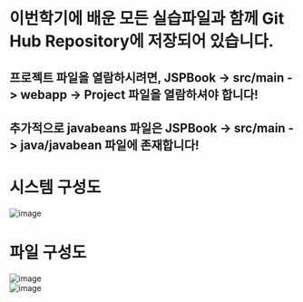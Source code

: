 # 이번학기에 배운 모든 실습파일과 함께 Git Hub Repository에 저장되어 있습니다.
## 프로젝트 파일을 열람하시려면, JSPBook -> src/main -> webapp -> Project 파일을 열람하셔야 합니다!
## 추가적으로 javabeans 파일은 JSPBook -> src/main -> java/javabean 파일에 존재합니다!

# 시스템 구성도

![image](https://github.com/LifeIsRightward/WebServer/assets/90908005/4c6c05ea-c52c-4322-8936-1702f6796214)


# 파일 구성도
![image](https://github.com/LifeIsRightward/WebServer/assets/90908005/c80e399b-8586-4542-bedb-8435c0c9c82d)
<br>
![image](https://github.com/LifeIsRightward/WebServer/assets/90908005/5020e768-5695-4820-a2f2-bf44371f306b)
